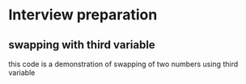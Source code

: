 # Interview preparation 
## swapping with third variable
this code is a demonstration of swapping of two numbers using third variable   


